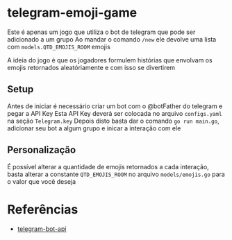 # telegram-emoji-game
Este é apenas um jogo que utiliza o bot de telegram que pode ser adicionado a um grupo
Ao mandar o comando `/new` ele devolve uma lista com `models.QTD_EMOJIS_ROOM` emojis

A ideia do jogo é que os jogadores formulem histórias que envolvam os emojis retornados aleatóriamente e com isso se divertirem

## Setup
Antes de iniciar é necessário criar um bot com o @botFather do telegram e pegar a API Key
Esta API Key deverá ser colocada no arquivo `configs.yaml` na seção `Telegram.key`
Depois disto basta dar o comando `go run main.go`, adicionar seu bot a algum grupo e inicar a interação com ele

## Personalização
É possível alterar a quantidade de emojis retornados a cada interação, basta alterar a constante `QTD_EMOJIS_ROOM` no arquivo `models/emojis.go` para o valor que você deseja

# Referências 
- [telegram-bot-api](https://github.com/go-telegram-bot-api/telegram-bot-api)